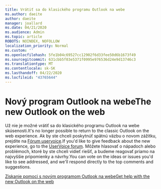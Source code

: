 ```yaml
---
title: Vrátiť sa do klasického programu Outlook na webe
ms.author: daeite
author: daeite
manager: joallard
ms.date: 04/21/2020
ms.audience: Admin
ms.topic: article
ROBOTS: NOINDEX, NOFOLLOW
localization_priority: Normal
ms.custom: ''
ms.openlocfilehash: 5fe1b04c69527cc12902f6d33fee50d6b1673f49
ms.sourcegitcommit: 631cbb5f03e5371f0995e976536d24e9d13746c3
ms.translationtype: MT
ms.contentlocale: sk-SK
ms.lasthandoff: 04/22/2020
ms.locfileid: "43765644"
---
```

# <a name="the-new-outlook-on-the-web"></a><span data-ttu-id="6a1c5-102">Nový program Outlook na webe</span><span class="sxs-lookup"><span data-stu-id="6a1c5-102">The new Outlook on the web</span></span>

<span data-ttu-id="6a1c5-103">Už nie je možné vrátiť sa do klasického programu Outlook na webe skúsenosti.</span><span class="sxs-lookup"><span data-stu-id="6a1c5-103">It's no longer possible to return to the classic Outlook on the web experience.</span></span> <span data-ttu-id="6a1c5-104">Ak by ste chceli poskytnúť spätnú väzbu o novom zážitku, prejdite na [Fórum uservoice](https://go.microsoft.com/fwlink/?linkid=2103182).</span><span class="sxs-lookup"><span data-stu-id="6a1c5-104">If you'd like to give feedback about the new experience, go to the [UserVoice forum](https://go.microsoft.com/fwlink/?linkid=2103182).</span></span> <span data-ttu-id="6a1c5-105">Môžete hlasovať o nápadoch alebo problémoch, ktoré by ste chceli vidieť riešiť, a budeme reagovať priamo na najvyššie pripomienky a návrhy.</span><span class="sxs-lookup"><span data-stu-id="6a1c5-105">You can vote on the ideas or issues you'd like to see addressed, and we'll respond directly to the top comments and suggestions.</span></span>

[<span data-ttu-id="6a1c5-106">Získanie pomoci s novým programom Outlook na webe</span><span class="sxs-lookup"><span data-stu-id="6a1c5-106">Get help with the new Outlook on the web</span></span>](https://support.office.com/article/017014cd-2ad0-41ab-8473-6bd8c349d4f8)